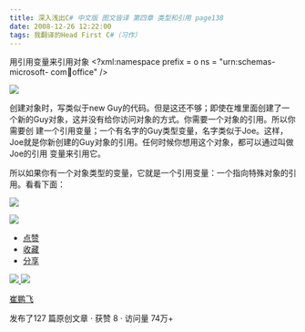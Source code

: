 ```yaml
---
title: 深入浅出C# 中文版 图文皆译 第四章 类型和引用 page138
date: 2008-12-26 12:22:00
tags: 我翻译的Head First C#（习作）
---
```

用引用变量来引用对象  <?xml:namespace prefix = o ns = "urn:schemas-microsoft-
com:office:office" />

![](https://p-blog.csdn.net/images/p_blog_csdn_net/cuipengfei1/EntryImages/20081226/%E6%88%AA%E5%9B%BE00.jpg)

创建对象时，写类似于new Guy的代码。但是这还不够；即使在堆里面创建了一个新的Guy对象，这并没有给你访问对象的方式。你需要一个对象的引用。所以你需要创
建一个引用变量；一个有名字的Guy类型变量，名字类似于Joe。这样，Joe就是你新创建的Guy对象的引用。任何时候你想用这个对象，都可以通过叫做Joe的引用
变量来引用它。

所以如果你有一个对象类型的变量，它就是一个引用变量：一个指向特殊对象的引用。看看下面：

![](https://p-blog.csdn.net/images/p_blog_csdn_net/cuipengfei1/EntryImages/20081226/%E6%88%AA%E5%9B%BE01.jpg)

![](https://p-blog.csdn.net/images/p_blog_csdn_net/cuipengfei1/EntryImages/20081226/%E6%88%AA%E5%9B%BE02.jpg)

  * [ 点赞  ](javascript:;)
  * [ 收藏  ](javascript:;)
  * [ 分享 ](javascript:;)

[ ![](https://profile.csdnimg.cn/5/2/5/3_cuipengfei1)
![](https://g.csdnimg.cn/static/user-reg-year/1x/11.png)
](https://blog.csdn.net/cuipengfei1)

[ 崔鹏飞 ](https://blog.csdn.net/cuipengfei1)

发布了127 篇原创文章  ·  获赞 8  ·  访问量 74万+

